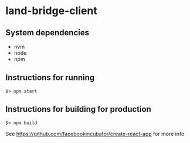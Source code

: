 # land-bridge-client


## System dependencies
  * nvm
  *  node
  *  npm

## Instructions for running
  ```
  $> npm start
  ```

## Instructions for building for production
  ```
  $> npm build
  ```

See https://github.com/facebookincubator/create-react-app for more info
